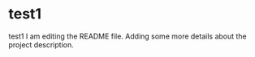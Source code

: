# test1
test1
I am editing the README file. Adding some more details about the project description.



